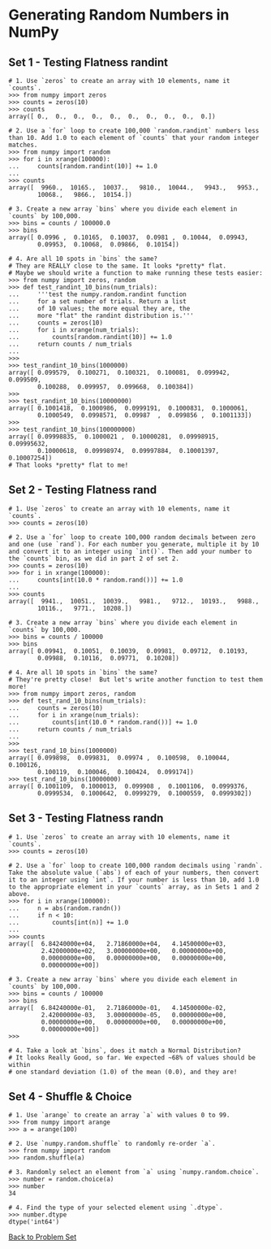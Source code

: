 # Generating Random Numbers in NumPy


## Set 1 - Testing Flatness randint

    # 1. Use `zeros` to create an array with 10 elements, name it `counts`.
    >>> from numpy import zeros
    >>> counts = zeros(10)
    >>> counts
    array([ 0.,  0.,  0.,  0.,  0.,  0.,  0.,  0.,  0.,  0.])

    # 2. Use a `for` loop to create 100,000 `random.randint` numbers less than 10. Add 1.0 to each element of `counts` that your random integer matches.
    >>> from numpy import random
    >>> for i in xrange(100000):
    ...     counts[random.randint(10)] += 1.0
    ... 
    >>> counts
    array([  9960.,  10165.,  10037.,   9810.,  10044.,   9943.,   9953.,
            10068.,   9866.,  10154.])

    # 3. Create a new array `bins` where you divide each element in `counts` by 100,000.
    >>> bins = counts / 100000.0
    >>> bins
    array([ 0.0996 ,  0.10165,  0.10037,  0.0981 ,  0.10044,  0.09943,
            0.09953,  0.10068,  0.09866,  0.10154])

    # 4. Are all 10 spots in `bins` the same?
    # They are REALLY close to the same. It looks *pretty* flat.
    # Maybe we should write a function to make running these tests easier:
    >>> from numpy import zeros, random
    >>> def test_randint_10_bins(num_trials):
    ...     '''test the numpy.random.randint function
    ...     for a set number of trials. Return a list
    ...     of 10 values; the more equal they are, the
    ...     more "flat" the randint distribution is.'''
    ...     counts = zeros(10)
    ...     for i in xrange(num_trials):
    ...         counts[random.randint(10)] += 1.0
    ...     return counts / num_trials
    ... 
    >>> 
    >>> test_randint_10_bins(1000000)
    array([ 0.099579,  0.100271,  0.100321,  0.100081,  0.099942,  0.099509,
            0.100288,  0.099957,  0.099668,  0.100384])
    >>> 
    >>> test_randint_10_bins(10000000)
    array([ 0.1001418,  0.1000986,  0.0999191,  0.1000831,  0.1000061,
            0.1000549,  0.0998571,  0.09987  ,  0.099856 ,  0.1001133])
    >>> 
    >>> test_randint_10_bins(100000000)
    array([ 0.09998835,  0.1000021 ,  0.10000281,  0.09998915,  0.09995632,
            0.10000618,  0.09998974,  0.09997884,  0.10001397,  0.10007254])
    # That looks *pretty* flat to me!
    
## Set 2 - Testing Flatness rand

    # 1. Use `zeros` to create an array with 10 elements, name it `counts`.
    >>> counts = zeros(10)

    # 2. Use a `for` loop to create 100,000 random decimals between zero and one (use `rand`). For each number you generate, multiple it by 10 and convert it to an integer using `int()`. Then add your number to the `counts` bin, as we did in part 2 of set 2.
    >>> counts = zeros(10)
    >>> for i in xrange(100000):
    ...     counts[int(10.0 * random.rand())] += 1.0
    ... 
    >>> counts
    array([  9941.,  10051.,  10039.,   9981.,   9712.,  10193.,   9988.,
            10116.,   9771.,  10208.])

    # 3. Create a new array `bins` where you divide each element in `counts` by 100,000.
    >>> bins = counts / 100000
    >>> bins
    array([ 0.09941,  0.10051,  0.10039,  0.09981,  0.09712,  0.10193,
            0.09988,  0.10116,  0.09771,  0.10208])

    # 4. Are all 10 spots in `bins` the same?
    # They're pretty close!  But let's write another function to test them more!
    >>> from numpy import zeros, random
    >>> def test_rand_10_bins(num_trials):
    ...     counts = zeros(10)
    ...     for i in xrange(num_trials):
    ...         counts[int(10.0 * random.rand())] += 1.0
    ...     return counts / num_trials
    ... 
    >>> 
    >>> test_rand_10_bins(1000000)
    array([ 0.099898,  0.099831,  0.09974 ,  0.100598,  0.100044,  0.100126,
            0.100119,  0.100046,  0.100424,  0.099174])
    >>> test_rand_10_bins(10000000)
    array([ 0.1001109,  0.1000013,  0.099908 ,  0.1001106,  0.0999376,
            0.0999534,  0.1000642,  0.0999279,  0.1000559,  0.0999302])

## Set 3 - Testing Flatness randn

    # 1. Use `zeros` to create an array with 10 elements, name it `counts`.
    >>> counts = zeros(10)

    # 2. Use a `for` loop to create 100,000 random decimals using `randn`. Take the absolute value (`abs`) of each of your numbers, then convert it to an integer using `int`. If your number is less than 10, add 1.0 to the appropriate element in your `counts` array, as in Sets 1 and 2 above.
    >>> for i in xrange(100000):
    ...     n = abs(random.randn())
    ...     if n < 10:
    ...         counts[int(n)] += 1.0
    ... 
    >>> counts
    array([  6.84240000e+04,   2.71860000e+04,   4.14500000e+03,
             2.42000000e+02,   3.00000000e+00,   0.00000000e+00,
             0.00000000e+00,   0.00000000e+00,   0.00000000e+00,
             0.00000000e+00])

    # 3. Create a new array `bins` where you divide each element in `counts` by 100,000.
    >>> bins = counts / 100000
    >>> bins
    array([  6.84240000e-01,   2.71860000e-01,   4.14500000e-02,
             2.42000000e-03,   3.00000000e-05,   0.00000000e+00,
             0.00000000e+00,   0.00000000e+00,   0.00000000e+00,
             0.00000000e+00])
    >>> 

    # 4. Take a look at `bins`, does it match a Normal Distribution?
    # It looks Really Good, so far. We expected ~68% of values should be within
    # one standard deviation (1.0) of the mean (0.0), and they are!

## Set 4 - Shuffle & Choice

    # 1. Use `arange` to create an array `a` with values 0 to 99.
    >>> from numpy import arange
    >>> a = arange(100)

    # 2. Use `numpy.random.shuffle` to randomly re-order `a`.
    >>> from numpy import random
    >>> random.shuffle(a)

    # 3. Randomly select an element from `a` using `numpy.random.choice`.
    >>> number = random.choice(a)
    >>> number
    34

    # 4. Find the type of your selected element using `.dtype`.
    >>> number.dtype
    dtype('int64')


[Back to Problem Set](problem_set_2_random.md)
